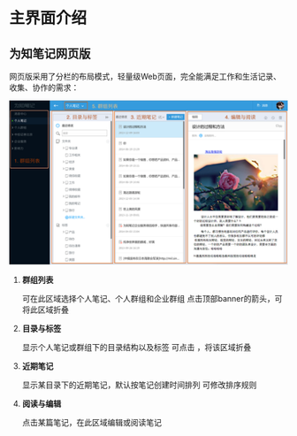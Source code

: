 # 主界面介绍
## 为知笔记网页版
网页版采用了分栏的布局模式，轻量级Web页面，完全能满足工作和生活记录、收集、协作的需求：

![网页版整体界面](img/mainweb-WebUI.png)

1. **群组列表**

    可在此区域选择个人笔记、个人群组和企业群组
    点击顶部banner的箭头，可将此区域折叠

1. **目录与标签**

    显示个人笔记或群组下的目录结构以及标签
    可点击 ，将该区域折叠

1. **近期笔记**

    显示某目录下的近期笔记，默认按笔记创建时间排列
    可修改排序规则

1. **阅读与编辑**

    点击某篇笔记，在此区域编辑或阅读笔记
